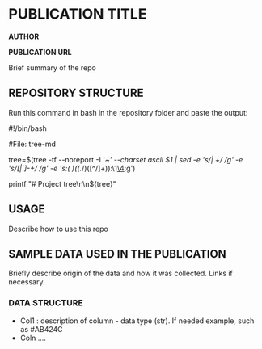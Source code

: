 # PUBLICATION TITLE

**AUTHOR**

**PUBLICATION URL**

Brief summary of the repo


## REPOSITORY STRUCTURE

Run this command in bash in the repository folder and paste the output:

#!/bin/bash

#File: tree-md

tree=$(tree -tf --noreport -I '*~' --charset ascii $1 |
       sed -e 's/| \+/  /g' -e 's/[|`]-\+/ */g' -e 's:\(* \)\(\(.*/\)\([^/]\+\)\):\1[\4](\2):g')

printf "# Project tree\n\n${tree}"

## USAGE

Describe how to use this repo

## SAMPLE DATA USED IN THE PUBLICATION

Briefly describe origin of the data and how it was collected. Links if necessary.

### DATA STRUCTURE

- Col1 : description of column - data type (str). If needed example, such as #AB424C
- Coln ....



